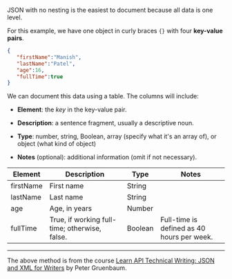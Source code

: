 JSON with no nesting is the easiest to document because all data is one level.

For this example, we have one object in curly braces `{}` with four **key-value pairs**.

```json
{
   "firstName":"Manish",
   "lastName":"Patel",
   "age":16,
   "fullTime":true
}
```

We can document this data using a table. The columns will include:

- **Element**: the *key* in the key-value pair.

- **Description**: a sentence fragment, usually a descriptive noun.

- **Type**: number, string, Boolean, array (specify what it's an array of), or object (what kind of object)

- **Notes** (optional): additional information (omit if not necessary).

| Element | Description | Type | Notes |
| -- | -- | -- | -- |
| firstName | First name | String | |
| lastName | Last name | String | |
| age | Age, in years | Number | |
| fullTime | True, if working full-time; otherwise, false. | Boolean | Full-time is defined as 40 hours per week. |

***

The above method is from the course [Learn API Technical Writing: JSON and XML for Writers](https://www.udemy.com/course/api-documentation-1-json-and-xml/) by Peter Gruenbaum.